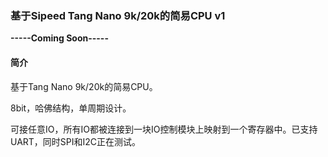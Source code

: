 ### 基于Sipeed Tang Nano 9k/20k的简易CPU v1

**-----Coming Soon-----**

#### 简介

基于Tang Nano 9k/20k的简易CPU。

8bit，哈佛结构，单周期设计。

可接任意IO，所有IO都被连接到一块IO控制模块上映射到一个寄存器中。已支持UART，同时SPI和I2C正在测试。

